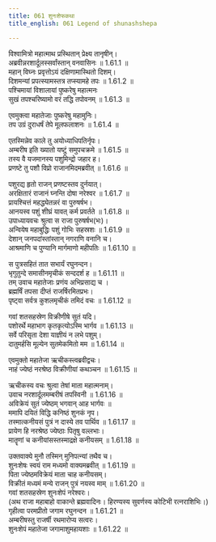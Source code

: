 ```yaml
---
title: 061 शुनःशेफकथा
title_english: 061 Legend of shunashshepa

---
```

<div class="audioEmbed"  caption="श्रीराम-हरिसीताराममूर्ति-घनपाठिभ्यां वचनम्" src="https://archive.org/download/Ramayana-recitation-Sriram-harisItArAmamUrti-Ghanapaati-v2/Kanda_1/Kanda_1_BK-061-Shunaha_Shesha_Katha.mp3"></div>

विश्वामित्रो महात्माथ प्रस्थितान् प्रेक्ष्य तानृषीन्।  
अब्रवीन्नरशार्दूलस्सर्वांस्तान् वनवासिनः ॥ 1.61.1 ॥   
महान् विघ्नः प्रवृत्तोऽयं दक्षिणामास्थितो दिशम्।  
दिशमन्यां प्रपत्स्यामस्तत्र तप्स्यामहे तपः ॥ 1.61.2 ॥   
पश्चिमायां विशालायां पुष्करेषु महात्मनः  
सुखं तपश्चरिष्यामो वरं तद्धि तपोवनम् ॥ 1.61.3 ॥   

एवमुक्त्वा महातेजाः पुष्करेषु महामुनिः।  
तप उग्रं दुराधर्षं तेपे मूलफलाशनः ॥ 1.61.4 ॥   

एतस्मिन्नेव काले तु अयोध्याधिपतिर्नृपः।  
अम्बरीष इति ख्यातो यष्टुं समुपचक्रमे ॥ 1.61.5 ॥   
तस्य वै यजमानस्य पशुमिन्द्रो जहार ह।  
प्रणष्टे तु पशौ विप्रो राजानमिदमब्रवीत् ॥ 1.61.6 ॥   

पशुरद्य हृतो राजन् प्रणष्टस्तव दुर्नयात्।  
अरक्षितारं राजानं घ्नन्ति दोषा नरेश्वर ॥ 1.61.7 ॥   
प्रायश्चित्तं महद्ध्येतन्नरं वा पुरुषर्षभ।  
आनयस्व पशुं शीघ्रं यावत् कर्म प्रवर्तते ॥ 1.61.8 ॥   
उपाध्यायवचः श्रुत्वा स राजा पुरुषर्षभ(भः)।  
अन्वियेष महाबुद्धिः पशुं गोभिः सहस्रशः ॥ 1.61.9 ॥   
देशान् जनपदांस्तांस्तान् नगराणि वनानि च।  
आश्रमाणि च पुण्यानि मार्गमाणो महीपतिः ॥ 1.61.10 ॥   

स पुत्रसहितं तात सभार्यं रघुनन्दन।  
भृगुतुन्दे समासीनमृचीकं सन्ददर्श ह ॥ 1.61.11 ॥   
तम् उवाच महातेजाः प्रणंय अभिप्रसाद्य च ।  
ब्रह्मर्षिं तपसा दीप्तं राजर्षिरमितप्रभः।  
पृष्ट्वा सर्वत्र कुशलमृचीकं तमिदं वचः ॥ 1.61.12 ॥   

गवां शतसहस्रेण विक्रीणीषे सुतं यदि।  
पशोरर्थे महाभाग कृतकृत्योऽस्मि भार्गव ॥ 1.61.13 ॥   
सर्वे परिसृता देशा याज्ञीयं न लभे पशुम्।  
दातुमर्हसि मूल्येन सुतमेकमितो मम ॥ 1.61.14 ॥   

एवमुक्तो महातेजा ऋचीकस्त्वब्रवीद्वचः।  
नाहं ज्येष्ठं नरश्रेष्ठ विक्रीणीयां कथञ्चन ॥ 1.61.15 ॥   

ऋचीकस्य वचः श्रुत्वा तेषां माता महात्मनाम्।  
उवाच नरशार्दूलमम्बरीषं तपस्विनी ॥ 1.61.16 ॥   
अविक्रेयं सुतं ज्येष्ठम् भगवान् आह भार्गवः ॥    
ममापि दयितं विद्धि कनिष्ठं शुनकं नृप।  
तस्मात्कनीयसं पुत्रं न दास्ये तव पार्थिव ॥ 1.61.17 ॥   
प्रायेण हि नरश्रेष्ठ ज्येष्ठाः पितृषु वल्लभाः।  
मातॄणां च कनीयांसस्तस्माद्रक्षे कनीयसम् ॥ 1.61.18 ॥   

उक्तवाक्ये मुनौ तस्मिन् मुनिपत्न्यां तथैव च।  
शुनःशेषः स्वयं राम मध्यमो वाक्यमब्रवीत् ॥ 1.61.19 ॥   
पिता ज्येष्ठमविक्रेयं माता चाह कनीयसम्।  
विक्रीतं मध्यमं मन्ये राजन् पुत्रं नयस्व माम् ॥ 1.61.20 ॥   
गवां शतसहस्रेण शुनःशेपं नरेश्वरः।  
(अथ राजा महाबाहो वाकान्ते ब्रह्मवादिनः।
हिरण्यस्य सुवर्णस्य कोटिभी रत्नराशिभिः।)  
गृहीत्वा परमप्रीतो जगाम रघुनन्दन ॥ 1.61.21 ॥   
अम्बरीषस्तु राजर्षी रथमारोप्य सत्वरः।  
शुनःशेपं महातेजा जगामाशुमहायशाः ॥ 1.61.22 ॥   